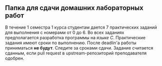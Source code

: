 ## Папка для сдачи домашних лабораторных работ

В течение 1 семестра 1 курса студентам дается 7 практических заданий для выполнения с номерами от 0 до 6. Во всех заданиях предполагается разработка программы на *языке С*. Практические задания имеют сроки по выполнению. После deadlin'а работы приниматься **не будут**. Следите за сроками сдачи. Задание считается сданным, если pull request в upstream-репозиторий преподавателя одобрен.
